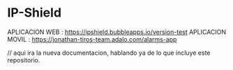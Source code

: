 # IP-Shield

APLICACION WEB : https://ipshield.bubbleapps.io/version-test 
APLICACION MOVIL : https://jonathan-tiros-team.adalo.com/alarms-app
 

// aqui ira la nueva documentacion, hablando ya de lo que incluye este repositorio. 